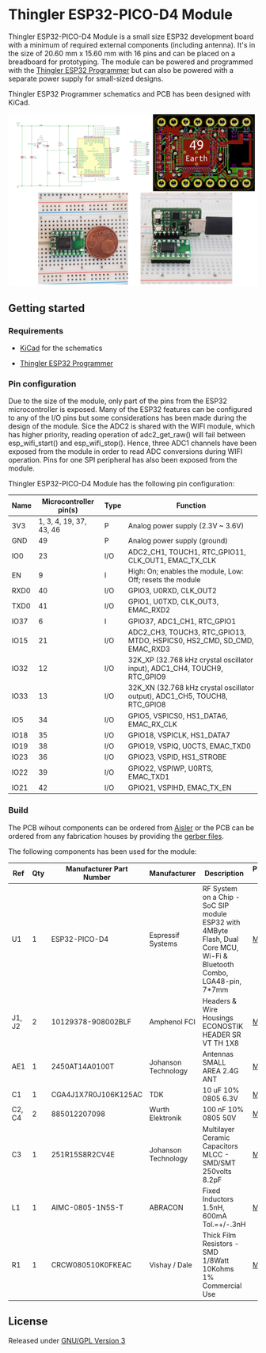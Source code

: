 # Thingler ESP32-PICO-D4 Module

Thingler ESP32-PICO-D4 Module is a small size ESP32 development board with a minimum of required external components (including antenna). It's in the size of 20.60 mm x 15.60 mm with 16 pins and can be placed on a breadboard for prototyping. The module can be powered and programmed with the [Thingler ESP32 Programmer](https://github.com/thingler/esp32-programmer) but can also be powered with a separate power supply for small-sized designs.

Thingler ESP32 Programmer schematics and PCB has been designed with KiCad.

![Thingler ESP32-PICO-D4 Module](pics/ESP32-PICO-D4-Module.png "Thingler ESP32-PICO-D4 Module")

## Getting started

### Requirements

* [KiCad](https://kicad-pcb.org/download/) for the schematics

* [Thingler ESP32 Programmer](https://github.com/thingler/esp32-programmer)

### Pin configuration

Due to the size of the module, only part of the pins from the ESP32 microcontroller is exposed. Many of the ESP32 features can be configured to any of the I/O pins but some considerations has been made during the design of the module. Sice the ADC2 is shared with the WIFI module, which has higher priority, reading operation of adc2_get_raw() will fail between esp_wifi_start() and esp_wifi_stop(). Hence, three ADC1 channels have been exposed from the module in order to read ADC conversions during WIFI operation. Pins for one SPI peripheral has also been exposed from the module.

Thingler ESP32-PICO-D4 Module has the following pin configuration:

| Name | Microcontroller pin(s) | Type | Function |
| --- | --- | --- | --- |
| 3V3 | 1, 3, 4, 19, 37, 43, 46 | P | Analog power supply (2.3V ~ 3.6V) |
| GND | 49 | P | Analog power supply (ground) |
| IO0 | 23 | I/O | ADC2_CH1, TOUCH1, RTC_GPIO11, CLK_OUT1, EMAC_TX_CLK |
| EN | 9 | I | High: On; enables the module, Low: Off; resets the module |
| RXD0 | 40 | I/O | GPIO3, U0RXD, CLK_OUT2 |
| TXD0 | 41 | I/O | GPIO1, U0TXD, CLK_OUT3, EMAC_RXD2 |
| IO37 | 6 | I | GPIO37, ADC1_CH1, RTC_GPIO1 |
| IO15 | 21 | I/O | ADC2_CH3, TOUCH3, RTC_GPIO13, MTDO, HSPICS0, HS2_CMD, SD_CMD, EMAC_RXD3 |
| IO32 | 12 | I/O | 32K_XP (32.768 kHz crystal oscillator input), ADC1_CH4, TOUCH9, RTC_GPIO9 |
| IO33 | 13 | I/O | 32K_XN (32.768 kHz crystal oscillator output), ADC1_CH5, TOUCH8, RTC_GPIO8 |
| IO5 | 34 | I/O | GPIO5, VSPICS0, HS1_DATA6, EMAC_RX_CLK |
| IO18 | 35 | I/O | GPIO18, VSPICLK, HS1_DATA7 |
| IO19 | 38 | I/O | GPIO19, VSPIQ, U0CTS, EMAC_TXD0 |
| IO23 | 36 | I/O | GPIO23, VSPID, HS1_STROBE |
| IO22 | 39 | I/O | GPIO22, VSPIWP, U0RTS, EMAC_TXD1 |
| IO21 | 42 | I/O | GPIO21, VSPIHD, EMAC_TX_EN |

### Build

The PCB wihout components can be ordered from [Aisler](https://aisler.net/p/AAOREKRK) or the PCB can be ordered from any fabrication houses by providing the [gerber files](Gerbers).

The following components has been used for the module:

| Ref | Qty | Manufacturer Part Number | Manufacturer | Description | Product Link |
| --- | --- | --- | --- | --- | --- |
| U1 | 1 | ESP32-PICO-D4 | Espressif Systems | RF System on a Chip - SoC SIP module ESP32 with 4MByte Flash, Dual Core MCU, Wi-Fi & Bluetooth Combo, LGA48-pin, 7*7mm | [Mouser](https://www.mouser.fi/ProductDetail/Espressif-Systems/ESP32-PICO-D4?qs=%2Fha2pyFaduiJl06ShC5IabTDBhPqv0imJnxhI4ylo8F49tYkjz2bMxrgCTKL77hq) |
| J1, J2 | 2 | 10129378-908002BLF | Amphenol FCI | Headers & Wire Housings ECONOSTIK HEADER SR VT TH 1X8 | [Mouser](https://www.mouser.fi/ProductDetail/Amphenol-FCI/10129378-908002BLF?qs=sGAEpiMZZMs%252BGHln7q6pm8Vn94ktop%2FJRLMW1D975zRqXbv0UaHrSw%3D%3D) |
| AE1 | 1 | 2450AT14A0100T | Johanson Technology | Antennas SMALL AREA 2.4G ANT | [Mouser](https://www.mouser.fi/ProductDetail/Johanson-Technology/2450AT14A0100T?qs=sGAEpiMZZMuBTKBKvsBmlN73K%2F2BcYXlKAGDK9p9NA4JvyuVwsRwMQ%3D%3D) |
| C1 | 1 | CGA4J1X7R0J106K125AC | TDK | 10 uF 10% 0805 6.3V | [Mouser](https://www.mouser.fi/ProductDetail/TDK/CGA4J1X7R0J106K125AC?qs=sGAEpiMZZMs0AnBnWHyRQEWjzA2rN6H9xJ%252BQ6n29nI0%3D) |
| C2, C4 | 2 | 885012207098 | Wurth Elektronik | 100 nF 10% 0805 50V | [Mouser](https://www.mouser.fi/ProductDetail/Wurth-Elektronik/885012207098?qs=sGAEpiMZZMs0AnBnWHyRQEGbLOF2VP1iyH0H1Hok68ReUt26c8JOqw%3D%3D) |
| C3 | 1 | 251R15S8R2CV4E | Johanson Technology | Multilayer Ceramic Capacitors MLCC - SMD/SMT 250volts 8.2pF | [Mouser](https://www.mouser.fi/ProductDetail/Johanson-Technology/251R15S8R2CV4E?qs=sGAEpiMZZMs0AnBnWHyRQMEhg08ZZBbf6%252BTDomkmMZo%3D) |
| L1 | 1 | AIMC-0805-1N5S-T | ABRACON | Fixed Inductors 1.5nH, 600mA Tol.=+/-.3nH | [Mouser](https://www.mouser.fi/ProductDetail/ABRACON/AIMC-0805-1N5S-T?qs=sGAEpiMZZMsg%252By3WlYCkUwX6XY3JXxzLPrj0ZACc8Ao%3D) |
| R1 | 1 | CRCW080510K0FKEAC | Vishay / Dale | Thick Film Resistors - SMD 1/8Watt 10Kohms 1% Commercial Use | [Mouser](https://www.mouser.fi/ProductDetail/Vishay-Dale/CRCW080510K0FKEAC?qs=sGAEpiMZZMtlubZbdhIBIIZe04wfiaJWcT48uZO055s%3D) |

## License

Released under [GNU/GPL Version 3](LICENSE)
